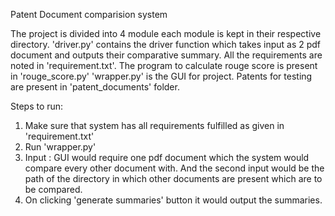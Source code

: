 Patent Document comparision system

The project is divided into 4 module each module is kept in their respective directory.
'driver.py' contains the driver function which takes input as 2 pdf document and outputs their comparative summary.
All the requirements are noted in 'requirement.txt'.
The program to calculate rouge score is present in 'rouge_score.py'
'wrapper.py' is the GUI for project.
Patents for testing are present in 'patent_documents' folder.

Steps to run:
1. Make sure that system has all requirements fulfilled as given in 'requirement.txt'
2. Run 'wrapper.py'
3. Input :
        GUI would require one pdf document which the system would compare every other document with.
        And the second input would be the path of the directory in which other documents are present which are to be compared.
4. On clicking 'generate summaries' button it would output the summaries.